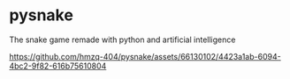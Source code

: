 # pysnake
The snake game remade with python and artificial intelligence

https://github.com/hmzq-404/pysnake/assets/66130102/4423a1ab-6094-4bc2-9f82-616b75610804
